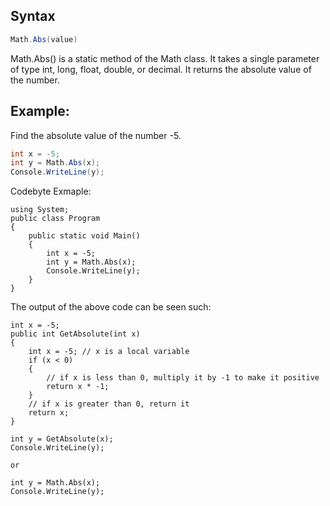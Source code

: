 ## Syntax
```cs
Math.Abs(value)
```
Math.Abs() is a static method of the Math class. It takes a single parameter of type int, long, float, double, or decimal. It returns the absolute value of the number.

## Example:
Find the absolute value of the number -5.
```cs
int x = -5;
int y = Math.Abs(x);
Console.WriteLine(y);
```

Codebyte Exmaple:
```codebyte/csharp  
using System;
public class Program
{
    public static void Main()
    {
        int x = -5;
        int y = Math.Abs(x);
        Console.WriteLine(y);
    }
}
```

The output of the above code can be seen such:
```pseudo
int x = -5;
public int GetAbsolute(int x)
{
    int x = -5; // x is a local variable
    if (x < 0) 
    {
        // if x is less than 0, multiply it by -1 to make it positive
        return x * -1; 
    }
    // if x is greater than 0, return it
    return x;
}

int y = GetAbsolute(x);
Console.WriteLine(y);

or 

int y = Math.Abs(x);
Console.WriteLine(y);
```